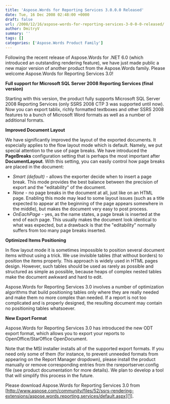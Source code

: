 ```yaml
---
title: 'Aspose.Words for Reporting Services 3.0.0.0 Released'
date: Tue, 16 Dec 2008 02:48:00 +0000
draft: false
url: /2008/12/16/aspose-words-for-reporting-services-3-0-0-0-released/
author: DmitryV
summary: ''
tags: []
categories: ['Aspose.Words Product Family']
---
```


Following the recent release of Aspose.Words for .NET 6.0 (which introduced an outstanding rendering feature), we have just made public a new major version of another product from the Aspose.Words family. Please welcome Aspose.Words for Reporting Services 3.0!

**Full support for Microsoft SQL Server 2008 Reporting Services (final version)**

Starting with this version, the product fully supports Microsoft SQL Server 2008 Reporting Services (only SSRS 2008 CTP 3 was supported until now). Now you can export tablix, richly formatted textboxes and other SSRS 2008 features to a bunch of Microsoft Word formats as well as a number of additional formats.

**Improved Document Layout**

We have significantly improved the layout of the exported documents. It especially applies to the flow layout mode which is default. Namely, we put special attention to the use of page breaks. We have introduced the **PageBreaks** configuration setting that is perhaps the most important after **DocumentLayout**. With this setting, you can easily control how page breaks are placed in the document:

*   _Smart (default)_ - allows the exporter decide when to insert a page break. This mode provides the best balance between the precision of export and the "editability" of the document.
*   _None_ - no page breaks in the document at all, just like on an HTML page. Enabling this mode may lead to some layout issues (such as a title expected to appear at the beginning of the page appears somewhere in the middle), but makes the document very easy to post process.
*   _OnEachPage_ - yes, as the name states, a page break is inserted at the end of each page. This usually makes the document look identical to what was expected, but a drawback is that the "editability" normally suffers from too many page breaks inserted.

**Optimized Items Positioning**

In flow layout mode it is sometimes impossible to position several document items without using a trick. We use invisible tables (that without borders) to position the items properly. This approach is widely used in HTML pages design. However, such tables should be used as rarely as possible and structured as simple as possible, because heaps of complex nested tables make the document awkward and hard to edit.

Aspose.Words for Reporting Services 3.0 involves a number of optimization algorithms that build positioning tables only where they are really needed and make them no more complex than needed. If a report is not too complicated and is properly designed, the resulting document may contain no positioning tables whatsoever.

**New Export Format**

Aspose.Words for Reporting Services 3.0 has introduced the new ODT export format, which allows you to export your reports to OpenOffice/StarOffice OpenDocument.

Note that the MSI installer installs all of the supported export formats. If you need only some of them (for instance, to prevent unneeded formats from appearing on the Report Manager dropdown), please install the product manually or remove corresponding entries from the rsreportserver.config file (see product documentation for more details). We plan to develop a tool that will simplify this process in the future.

Please download Aspose.Words for Reporting Services 3.0 from [http://www.aspose.com/community/files/52/ssrs-rendering-extensions/aspose.words.reporting.services/default.aspx][1].




[1]: http://www.aspose.com/community/files/52/ssrs-rendering-extensions/aspose.words.reporting.services/default.aspx




